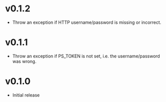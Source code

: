 # v0.1.2
* Throw an exception if HTTP username/password is missing or incorrect.

# v0.1.1
* Throw an exception if PS_TOKEN is not set, i.e. the username/password was 
  wrong.

# v0.1.0
* Initial release
